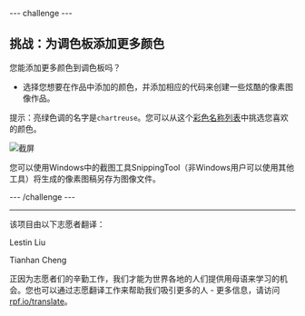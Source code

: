 --- challenge ---

## 挑战：为调色板添加更多颜色

您能添加更多颜色到调色板吗？

+ 选择您想要在作品中添加的颜色，并添加相应的代码来创建一些炫酷的像素图像作品。

提示：亮绿色调的名字是`chartreuse`。您可以从这个[彩色名称列表](https://www.w3schools.com/colors/colors_names.asp)中挑选您喜欢的颜色。

![截屏](images/pixel-art-final.png)

您可以使用Windows中的截图工具SnippingTool（非Windows用户可以使用其他工具）将生成的像素图稿另存为图像文件。

--- /challenge ---


***
该项目由以下志愿者翻译：

Lestin Liu

Tianhan Cheng

正因为志愿者们的辛勤工作，我们才能为世界各地的人们提供用母语来学习的机会。您也可以通过志愿翻译工作来帮助我们吸引更多的人 - 更多信息，请访问[rpf.io/translate](https://rpf.io/translate)。